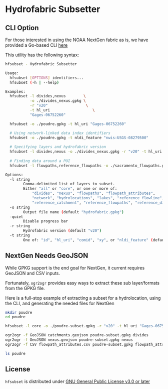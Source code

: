 
<!-- README.md is generated from README.Rmd. Please edit that file -->

# Hydrofabric Subsetter

## CLI Option

For those interested in using the NOAA NextGen fabric as is, we have
provided a Go-based CLI
[here](https://github.com/LynkerIntel/hfsubset/releases)

This utility has the following syntax:

``` bash
hfsubset - Hydrofabric Subsetter

Usage:
  hfsubset [OPTIONS] identifiers...
  hfsubset (-h | --help)

Examples:
  hfsubset -l divides,nexus        \
           -o ./divides_nexus.gpkg \
           -r "v20"                 \
           -t hl_uri                   \
           "Gages-06752260"

  hfsubset -o ./poudre.gpkg -t hl_uri "Gages-06752260"

  # Using network-linked data index identifiers
  hfsubset -o ./poudre.gpkg -t nldi_feature "nwis:USGS-08279500"
  
  # Specifying layers and hydrofabric version
  hfsubset -l divides,nexus -o ./divides_nexus.gpkg -r "v20" -t hl_uri "Gages-06752260"
  
  # Finding data around a POI
  hfsubset -l flowpaths,reference_flowpaths -o ./sacramento_flowpaths.gpkg -t xy -121.494400,38.581573

Options:
  -l string
        Comma-delimited list of layers to subset.
        Either "all" or "core", or one or more of:
            "divides", "nexus", "flowpaths", "flowpath_attributes",
            "network", "hydrolocations", "lakes", "reference_flowline",
            "reference_catchment", "reference_flowpaths", "reference_divides" (default "core")
  -o string
        Output file name (default "hydrofabric.gpkg")
  -quiet
        Disable progress bar
  -r string
        Hydrofabric version (default "v20")
  -t string
        One of: "id", "hl_uri", "comid", "xy", or "nldi_feature" (default "id")
```

## NextGen Needs GeoJSON

While GPKG support is the end goal for NextGen, it current requires
GeoJSON and CSV inputs.

Fortunately, `ogr2ogr` provides easy ways to extract these sub
layer/formats from the GPKG file.

Here is a full-stop example of extracting a subset for a hydrolocation,
using the CLI, and generating the needed files for NextGen

``` bash
mkdir poudre
cd poudre

hfsubset -l core -o ./poudre-subset.gpkg -r "v20" -t hl_uri "Gages-06752260"

ogr2ogr -f GeoJSON catchments.geojson poudre-subset.gpkg divides  
ogr2ogr -f GeoJSON nexus.geojson poudre-subset.gpkg nexus
ogr2ogr -f CSV flowpath_attributes.csv poudre-subset.gpkg flowpath_attributes

ls poudre
```

## License

`hfsubset` is distributed under [GNU General Public License v3.0 or
later](LICENSE.md)
